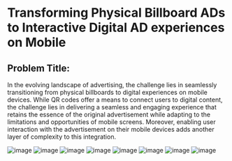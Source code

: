 <h1>Transforming Physical Billboard ADs to
Interactive Digital AD experiences on Mobile</h1>
<h2>Problem Title:</h2>In the evolving landscape of advertising, the challenge lies in
seamlessly transitioning from physical billboards to digital experiences
on mobile devices. While QR codes offer a means to connect users to
digital content, the challenge lies in delivering a seamless and
engaging experience that retains the essence of the original
advertisement while adapting to the limitations and opportunities of
mobile screens. Moreover, enabling user interaction with the
advertisement on their mobile devices adds another layer of
complexity to this integration.

![image](https://github.com/jatin-pandey01/Synergy_Ocasso/assets/93768529/ad05aa58-8bee-47db-a3e4-6ddd2812d7ff)
![image](https://github.com/jatin-pandey01/Synergy_Ocasso/assets/93768529/d3425c53-072c-4549-8b11-6c979a1ce5c8)
![image](https://github.com/jatin-pandey01/Synergy_Ocasso/assets/93768529/31b9d669-1416-4de8-888b-ac6dd207ca27)
![image](https://github.com/jatin-pandey01/Synergy_Ocasso/assets/93768529/8adfa5d4-7365-4f08-b62d-3bc8caf7ea0a)
![image](https://github.com/jatin-pandey01/Synergy_Ocasso/assets/93768529/bc2884c4-795f-402b-9498-28da91c6e39d)
![image](https://github.com/jatin-pandey01/Synergy_Ocasso/assets/93768529/59096767-9d91-4dfd-a744-2c56a1d17bfa)
![image](https://github.com/jatin-pandey01/Synergy_Ocasso/assets/93768529/c458593b-23e9-41a6-be8d-0e8ce026122f)
![image](https://github.com/jatin-pandey01/Synergy_Ocasso/assets/93768529/8ce63027-6739-4b26-a2bb-cc7940077803)

